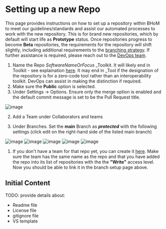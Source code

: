 # Setting up a new Repo

This page provides instructions on how to set up a repository within BHoM to meet our guidelines/standards and assist our automated processes to work with the new repository. This is for brand new repositories, which by default will start life as __Prototype__ status. Once repositories progress to become __Beta__ repositories, the requirements for the repository will shift slightly, including additional requirements to the [branching strategy](https://bhom.xyz/documentation/Contributing/Best-practices/Branching-Strategy/). If further assistance is required, please reach out to the [DevOps team](https://github.com/orgs/BHoM/teams/devops).

1. Name the Repo _SoftwareNameOrFocus_ _Toolkit. It will likely end in Toolkit - see explaination [here](../Basics/BHoM-Toolkits.md). It may end in _Tool if the designation of the repository is for a zero-code tool rather than an interoperability toolkit. DevOps can assist in making the distinction if required.
1. Make sure the __Public__ option is selected.
1. Under Settings -> Options. Ensure only the merge option is enabled and the default commit message is set to be the Pull Request title.

![image](https://github.com/BHoM/documentation/assets/18049174/17347b30-9ef9-4446-b8bf-02edf0c63eaa)

2. Add a Team under Collaborators and teams

1. Under Branches. Set the __main__ Branch as ___protected___ with the following settings (click edit on the right-hand side of the listed main branch)

![image](https://github.com/BHoM/documentation/assets/18049174/85b0d3c7-b055-4399-8b78-2d9783049fc7)
![image](https://github.com/BHoM/documentation/assets/18049174/23c57880-2b27-4339-b8de-7d40ea67a24d)
![image](https://github.com/BHoM/documentation/assets/18049174/a34701bd-c732-4f24-8009-749e435fd9bd)
![image](https://github.com/BHoM/documentation/assets/18049174/225108d0-4c79-43f3-9ce6-2514917d0e76)
![image](https://github.com/BHoM/documentation/assets/18049174/c9bb55a6-4d00-403c-a99e-24a2e12da746)

1. If you don't have a team for that repo yet, you can create it [here](https://github.com/orgs/BHoM/teams). Make sure the team has the same name as the repo and that you have added the repo into its list of repositories with the the **"Write"** access level. Now you should be able to link it in the branch setup page above.

## Initial Content

TODO: provide details about:
- Readme file
- License file
- gitignore file
- VS template
